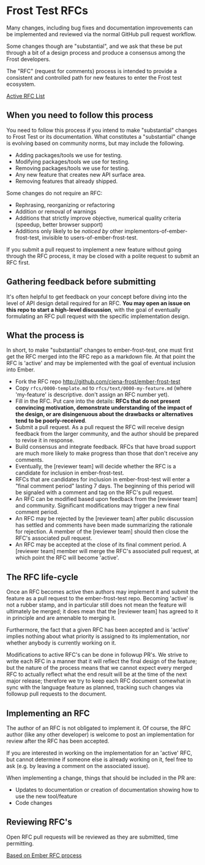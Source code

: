 # Frost Test RFCs

Many changes, including bug fixes and documentation improvements can be
implemented and reviewed via the normal GitHub pull request workflow.

Some changes though are "substantial", and we ask that these be put
through a bit of a design process and produce a consensus among the Frost developers.

The "RFC" (request for comments) process is intended to provide a
consistent and controlled path for new features to enter the Frost test ecosystem.

[Active RFC List](https://github.com/ciena-frost/ember-frost-test/pulls)

## When you need to follow this process

You need to follow this process if you intend to make "substantial"
changes to Frost Test or its documentation. What constitutes a
"substantial" change is evolving based on community norms, but may
include the following.

   - Adding packages/tools we use for testing.
   - Modifying packages/tools we use for testing.
   - Removing packages/tools we use for testing.
   - Any new feature that creates new API surface area.
   - Removing features that already shipped.

Some changes do not require an RFC:

   - Rephrasing, reorganizing or refactoring
   - Addition or removal of warnings
   - Additions that strictly improve objective, numerical quality
criteria (speedup, better browser support)
   - Additions only likely to be _noticed by_ other implementors-of-ember-frost-test, invisible to users-of-ember-frost-test.

If you submit a pull request to implement a new feature without going
through the RFC process, it may be closed with a polite request to
submit an RFC first.

## Gathering feedback before submitting

It's often helpful to get feedback on your concept before diving into the
level of API design detail required for an RFC. **You may open an
issue on this repo to start a high-level discussion**, with the goal of
eventually formulating an RFC pull request with the specific implementation
design.

## What the process is

In short, to make "substantial" changes to ember-frost-test, one must first get the
RFC merged into the RFC repo as a markdown file. At that point the RFC
is 'active' and may be implemented with the goal of eventual inclusion
into Ember.

* Fork the RFC repo http://github.com/ciena-frost/ember-frost-test
* Copy `rfcs/0000-template.md` to `rfcs/text/0000-my-feature.md` (where
'my-feature' is descriptive. don't assign an RFC number yet).
* Fill in the RFC. Put care into the details: **RFCs that do not
present convincing motivation, demonstrate understanding of the
impact of the design, or are disingenuous about the drawbacks or
alternatives tend to be poorly-received**.
* Submit a pull request. As a pull request the RFC will receive design
feedback from the larger community, and the author should be prepared
to revise it in response.
* Build consensus and integrate feedback. RFCs that have broad support
are much more likely to make progress than those that don't receive any
comments.
* Eventually, the [reviewer team] will decide whether the RFC is a candidate
for inclusion in ember-frost-test.
* RFCs that are candidates for inclusion in ember-frost-test will enter a "final comment
period" lasting 7 days. The beginning of this period will be signaled with a
comment and tag on the RFC's pull request.
* An RFC can be modified based upon feedback from the [reviewer team] and community.
Significant modifications may trigger a new final comment period.
* An RFC may be rejected by the [reviewer team] after public discussion has settled
and comments have been made summarizing the rationale for rejection. A member of
the [reviewer team] should then close the RFC's associated pull request.
* An RFC may be accepted at the close of its final comment period. A [reviewer team]
member will merge the RFC's associated pull request, at which point the RFC will
become 'active'.

## The RFC life-cycle

Once an RFC becomes active then authors may implement it and submit the
feature as a pull request to the ember-frost-test repo. Becoming 'active' is not a rubber
stamp, and in particular still does not mean the feature will ultimately
be merged; it does mean that the [reviewer team] has agreed to it in principle
and are amenable to merging it.

Furthermore, the fact that a given RFC has been accepted and is
'active' implies nothing about what priority is assigned to its
implementation, nor whether anybody is currently working on it.

Modifications to active RFC's can be done in followup PR's. We strive
to write each RFC in a manner that it will reflect the final design of
the feature; but the nature of the process means that we cannot expect
every merged RFC to actually reflect what the end result will be at
the time of the next major release; therefore we try to keep each RFC
document somewhat in sync with the language feature as planned,
tracking such changes via followup pull requests to the document.

## Implementing an RFC

The author of an RFC is not obligated to implement it. Of course, the
RFC author (like any other developer) is welcome to post an
implementation for review after the RFC has been accepted.

If you are interested in working on the implementation for an 'active'
RFC, but cannot determine if someone else is already working on it,
feel free to ask (e.g. by leaving a comment on the associated issue).

When implementing a change, things that should be included in the PR are:
* Updates to documentation or creation of documentation showing how to use the new tool/feature
* Code changes

## Reviewing RFC's

Open RFC pull requests will be reviewed as they are submitted, time permitting.

[Based on Ember RFC process](https://github.com/emberjs/rfcs)
